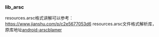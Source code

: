 ### lib_arsc
resources.arsc格式讲解可以参考：https://www.jianshu.com/p/c2e5677053d6
resources.arsc文件格式解析库，原库地址[android-arscblamer](https://github.com/google/android-arscblamer)